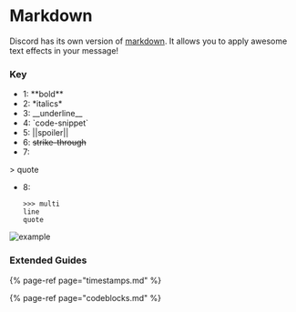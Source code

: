 # Markdown

Discord has its own version of [markdown](https://en.wikipedia.org/wiki/Markdown). It allows you to apply awesome text effects in your message!

### Key

* 1: \*\*bold\*\*
* 2: \*italics\*
* 3: \_\_underline\_\_
* 4: \`code-snippet\`
* 5: \|\|spoiler\|\|
* 6: ~~strike-through~~
* 7:

&gt; quote

* 8:

  ```text
  >>> multi
  line
  quote
  ```

![example](https://user-images.githubusercontent.com/69215413/126709147-e1bfa5b8-482d-4cb1-b57d-1a2225ec57a0.png)

### Extended Guides

{% page-ref page="timestamps.md" %}

{% page-ref page="codeblocks.md" %}



